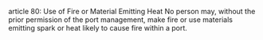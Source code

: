 article 80: Use of Fire or Material Emitting Heat
No person may, without the prior permission of the port management, make fire or use materials emitting spark or heat likely to cause fire within a port. 
<ul>
</ul>